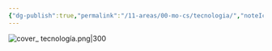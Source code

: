 ```yaml
---
{"dg-publish":true,"permalink":"/11-areas/00-mo-cs/tecnologia/","noteIcon":""}
---
```


![cover_ tecnología.png|300](/img/user/02%20Image/cover_%20tecnolog%C3%ADa.png)